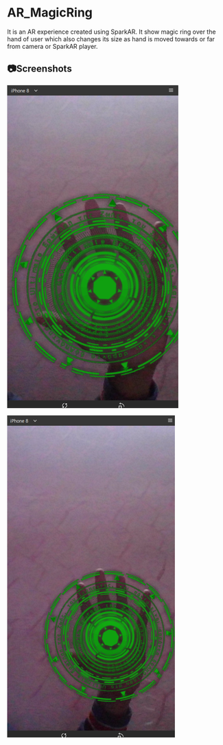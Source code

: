 # AR_MagicRing

It is an AR experience created using SparkAR. It show magic ring over the hand of user which also changes its size as hand is moved towards or far from camera or SparkAR player.  

## :camera:Screenshots  


![hand_close](https://github.com/gautamgupta1811/AR_MagicRing/blob/master/hand_close.png)  
  
    
![hand_far](https://github.com/gautamgupta1811/AR_MagicRing/blob/master/hand_far.png)    
